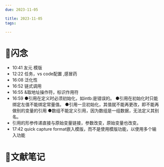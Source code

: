 ```yaml
---
due: 2023-11-05 

title: 2023-11-05
tags:

---
```


# 📖闪念
- 10:41 友元 模版
- 12:22 任务，vs code配置 ,感冒药
- 16:08 泛化性
- 16:52 链式调用
- 16:55 &取地址操作符，标识作用符
- 16:59 ●引用在定义时必须初始化，如intb:是错误的。
●引用在初始化时只能绑定左值不能绑定常量值。
●引用一旦初始化，其值就不能再更改，即不能再做别的变量的引用
●数组不能定义引用，因为数组是一组数据，无法定义其别名。
- 引用的形参传递直接与原始变量链接，参数改变，原始变量也改变。
- 17:42 quick capture format嵌入模版，而不是使用模版功能，以使用多个输入功能

# 📒文献笔记






